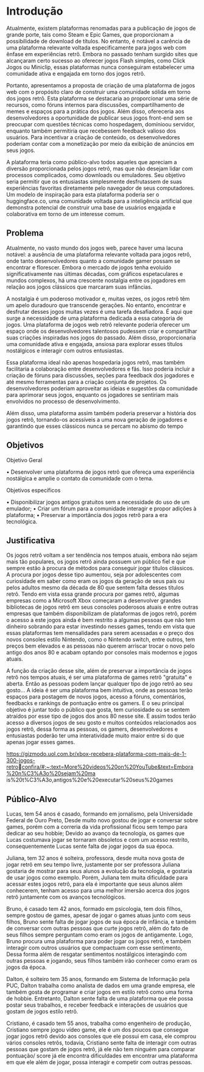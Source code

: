 # Introdução

   Atualmente, existem plataformas renomadas para a publicação de jogos de grande porte, tais como Steam e Epic Games, que proporcionam a possibilidade de download de títulos. No entanto, é notável a carência de uma plataforma relevante voltada especificamente para jogos web com ênfase em experiências retrô. Embora no passado tenham surgido sites que alcançaram certo sucesso ao oferecer jogos Flash simples, como Click Jogos ou Miniclip, essas plataformas nunca conseguiram estabelecer uma comunidade ativa e engajada em torno dos jogos retrô.

   Portanto, apresentamos a proposta de criação de uma plataforma de jogos web com o propósito claro de construir uma comunidade sólida em torno dos jogos retrô. Esta plataforma se destacaria ao proporcionar uma série de recursos, como fóruns internos para discussões, compartilhamento de memes e espaços para a prática dos jogos. Além disso, ofereceria aos desenvolvedores a oportunidade de publicar seus jogos front-end sem se preocupar com questões técnicas como hospedagem, domínioou servidor, enquanto também permitiria que recebessem feedback valioso dos usuários. Para incentivar a criação de conteúdo, os desenvolvedores poderiam contar com a 
monetização por meio da exibição de anúncios em seus jogos.

   A plataforma teria como público-alvo todos aqueles que apreciam a diversão proporcionada pelos jogos retrô, mas que não desejam lidar com processos complicados, como downloads ou emuladores. Seu objetivo seria permitir que os entusiastas simplesmente desfrutassem de suas experiências favoritas diretamente pelo navegador de seus computadores. Um modelo de inspiração para esta plataforma poderia ser o huggingface.co, uma comunidade voltada para a inteligência artificial que demonstra potencial de construir uma base de usuários engajada e colaborativa em torno de um interesse comum.

## Problema

   Atualmente, no vasto mundo dos jogos web, parece haver uma lacuna notável: a ausência de uma plataforma relevante voltada para jogos retrô, onde tanto desenvolvedores quanto a comunidade gamer possam se encontrar e florescer. Embora o mercado de jogos tenha evoluído significativamente nas últimas décadas, com gráficos espetaculares e mundos complexos, há uma crescente nostalgia entre os jogadores em relação aos jogos clássicos que marcaram suas infâncias.

   A nostalgia é um poderoso motivador e, muitas vezes, os jogos retrô têm um apelo duradouro que transcende gerações. No entanto, encontrar e desfrutar desses jogos muitas vezes é uma tarefa desafiadora. É aqui que surge a necessidade de uma plataforma dedicada a essa categoria de jogos. Uma plataforma de jogos web retrô relevante poderia oferecer um espaço onde os desenvolvedores talentosos pudessem criar e compartilhar suas criações inspiradas nos jogos do passado. Além disso, 
proporcionaria uma comunidade ativa e engajada, ansiosa para explorar esses títulos nostálgicos e interagir com outros entusiastas.

   Essa plataforma ideal não apenas hospedaria jogos retrô, mas também facilitaria a colaboração entre desenvolvedores e fãs. Isso poderia incluir a criação de fóruns para discussões, seções para feedback dos jogadores e até mesmo ferramentas para a criação conjunta de projetos. Os desenvolvedores poderiam aproveitar as ideias e sugestões da comunidade para aprimorar seus jogos, enquanto os jogadores se sentiriam mais envolvidos no processo de desenvolvimento.

   Além disso, uma plataforma assim também poderia preservar a história dos jogos retrô, tornando-os acessíveis a uma nova geração de jogadores e garantindo que esses clássicos nunca se percam no abismo do tempo

## Objetivos

Objetivo Geral

• Desenvolver uma plataforma de jogos retrô que ofereça uma experiência nostálgica e amplie o contato da comunidade com o tema.

Objetivos específicos

• Disponibilizar jogos antigos gratuitos sem a necessidade do uso de um emulador;
• Criar um fórum para a comunidade interagir e propor adições à plataforma;
• Preservar a importância dos jogos retrô para a era tecnológica.

## Justificativa

   Os jogos retrô voltam a ser tendência nos tempos atuais, embora não sejam mais tão populares, os jogos retrô ainda possuem um público fiel e que sempre estão à procura de métodos para conseguir jogar títulos clássicos. A procura por jogos desse tipo aumentou, seja por adolescentes com curiosidade em saber como eram os jogos da geração de seus pais ou pelos adultos mesmo da década de 80 que sentem falta desses títulos retrô. Tendo em vista essa grande procura por games retrô, algumas empresas como a Microsoft Xbox começaram a desenvolver grandes bibliotecas de jogos retrô em seus consoles poderosos atuais e entre outras empresas que também disponibilizam de plataformas de jogos retrô, porém o acesso a este jogos ainda é bem restrito a algumas pessoas que não tem dinheiro sobrando para estar investindo nesses games, tendo em vista que essas plataformas tem mensalidades para serem acessadas e o preço dos novos consoles estilo Nintendo, como o 
Nintendo switch, entre outros, tem preços bem elevados e as pessoas não querem arriscar trocar o novo pelo antigo dos anos 80 e acabam optando por consoles mais modernos e jogos atuais.

   A função da criação desse site, além de preservar a importância de jogos retrô nos tempos atuais, é ser uma plataforma de games retrô "gratuita" e aberta. Então as pessoas podem lançar qualquer tipo de jogo retrô ao seu gosto... A ideia é ser uma plataforma bem intuitiva, onde as pessoas terão espaços para postagem de novos jogos, acesso a fóruns, comentários, feedbacks e rankings de pontuação entre os gamers. E o seu principal objetivo é juntar todo o público que gosta, tem curiosidade ou se sentem atraídos por esse tipo de jogos dos anos 80 nesse site. E assim todos terão acesso a diversos jogos de seu gosto e muitos conteúdos relacionados aos jogos retrô, dessa forma as pessoas, os gamers, desenvolvedores e entusiastas poderão ter uma interatividade muito maior entre si do que 
apenas jogar esses games.

https://gizmodo.uol.com.br/xbox-recebera-plataforma-com-mais-de-1-300-jogos-retroconfira/#:~:text=More%20videos%20on%20YouTube&text=Embora%20n%C3%A3o%20sejam%20ma
is%20t%C3%A3o,antigos%20e%20executar%20seus%20games

## Público-Alvo

Lucas, tem 54 anos é casado, formando em jornalismo, pela Universidade Federal de Ouro Preto, Desde muito novo gostou de jogar e conversar sobre games, porém com a correria da vida profissional ficou sem tempo para dedicar ao seu hobbie; Devido ao avanço da tecnologia, os games 
que Lucas costumava jogar se tornaram obsoletos e com um acesso restrito, consequentemente Lucas sente falta de jogar jogos da sua época.

Juliana, tem 32 anos é solteira, professora, desde muita nova gosta de jogar retrô em seu tempo livre, justamente por ser professora Juliana gostaria de mostrar para seus alunos a evolução da tecnologia, e gostaria de usar jogos como exemplo. Porém, Juliana tem muita dificuldade para acessar estes jogos retrô, para ela é importante que seus alunos além conhecerem, tenham acesso para uma melhor imersão acerca dos jogos retrô juntamente com os avanços tecnológicos. 

Bruno, é casado tem 42 anos, formado em psicologia, tem dois filhos, sempre gostou de games, apesar de jogar o games atuas junto com seus filhos, Bruno sente falta de jogar jogos de sua época de infância, e também de conversar com outras pessoas que curte jogos retrô, além do fato de seus filhos sempre perguntam como eram os jogos de antigamente. Logo, Bruno procura uma plataforma para poder jogar os jogos retrô, e também interagir com outros usuários que compactuam com esse sentimento, Dessa forma além de resgatar sentimentos nostálgicos interagindo com outras pessoas e jogando, seus filhos também irão conhecer como eram os jogos da época. 

Dalton, é solteiro tem 35 anos, formando em Sistema de Informação pela PUC, Dalton trabalha como analista de dados em uma grande empresa, ele também gosta de programar e criar jogos em estilo retrô como uma forma de hobbie. Entretanto, Dalton sente falta de uma plataforma que ele possa postar seus trabalhos, e receber feedback e interações de usuários que gostam de jogos estilo retrô. 

Cristiano, é casado tem 55 anos, trabalha como engenheiro de produção, Cristiano sempre jogou vídeo game, ele é um dos poucos que consegue jogar jogos retrô devido aos consoles que ele possui em casa, ele comprou vários consoles retrôs, todavia, Cristiano sente falta de interagir com outras pessoas que gostam de jogos retrô, já ele não tem ninguém para comparar pontuação/ score já ele encontra dificuldades em encontrar uma plataforma em que ele além de jogar, possa interagir e competir com outras pessoas. 
